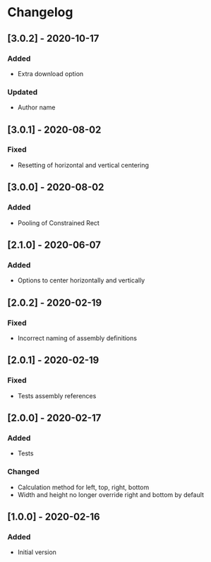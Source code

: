 # Changelog

## [3.0.2] - 2020-10-17
### Added
- Extra download option

### Updated
- Author name

## [3.0.1] - 2020-08-02
### Fixed
- Resetting of horizontal and vertical centering

## [3.0.0] - 2020-08-02
### Added
- Pooling of Constrained Rect

## [2.1.0] - 2020-06-07
### Added
- Options to center horizontally and vertically

## [2.0.2] - 2020-02-19
### Fixed
- Incorrect naming of assembly definitions

## [2.0.1] - 2020-02-19
### Fixed
- Tests assembly references

## [2.0.0] - 2020-02-17
### Added
- Tests

### Changed
- Calculation method for left, top, right, bottom
- Width and height no longer override right and bottom by default

## [1.0.0] - 2020-02-16
### Added
- Initial version
